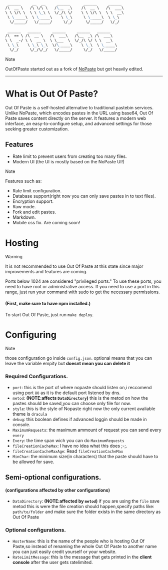 ```markdown
 ______     __  __     ______      ______     ______ 
/\  __ \   /\ \/\ \   /\__  _\    /\  __ \   /\  ___\
\ \ \/\ \  \ \ \_\ \  \/_/\ \/    \ \ \/\ \  \ \  __\
 \ \_____\  \ \_____\    \ \_\     \ \_____\  \ \_\  
  \/_____/   \/_____/     \/_/      \/_____/   \/_/  
                                                     
 ______   ______     ______     ______   ______      
/\  == \ /\  __ \   /\  ___\   /\__  _\ /\  ___\     
\ \  _-/ \ \  __ \  \ \___  \  \/_/\ \/ \ \  __\     
 \ \_\    \ \_\ \_\  \/\_____\    \ \_\  \ \_____\   
  \/_/     \/_/\/_/   \/_____/     \/_/   \/_____/
```

> [!NOTE]  
> OutOfPaste started out as a fork of [NoPaste](<https://github.com/bokub/nopaste>) but got heavily edited.

____

# What is Out Of Paste?
Out Of Paste is a self-hosted alternative to traditional pastebin services. Unlike NoPaste, which encodes pastes in the URL using base64, Out Of Paste saves content directly on the server. It features a modern web interface, an easy-to-configure setup, and advanced settings for those seeking greater customization.

## Features
- Rate limit to prevent users from creating too many files.
- Modern UI (the UI is mostly based on the NoPaste UI!)
> [!NOTE]  
> Features such as:
> - Rate limit configuration.
> - Database support(right now you can only save pastes in to text files).
> - Encryption support.
> - Raw mode.
> - Fork and edit pastes.
> - Markdown.
> - Mobile css fix.
>   Are coming soon!

# Hosting
> [!WARNING]  
> It is not recommended to use Out Of Paste at this state since major improvements and features are coming.
> 
> Ports below 1024 are considered "privileged ports." To use these ports, you need to have root or administrative access. If you need to use a port in this range, just run your command with sudo to get the necessary permissions.

#### (First, make sure to have npm installed.)
To start Out Of Paste, just run `make deploy`.

# Configuring

> [!NOTE]  
> those configuration go inside `config.json`.
> optional means that you can leave the variable empity but **doesnt mean you can delete it**

### Required Configurations.
- `port`: this is the port of where nopaste should listen on,i reccomend using port `80` as it is the default port listened by dns.
- `metod`: **(NOTE:affects `DataDirectory`)** this is the metod on how the pastes should be saved,you can choose only file for now.
- `style`: this is the style of Nopaste right now the only current avaliable theme is `dracula`
- `debug`: this boolean defines if advanced loggin should be made in console.
- `MaximumRequests`: the maximum ammount of request you can send every `every`
- `Every`: the time span wich you can do `MaximumRequests`
- `fileCreationCacheMax`: I have no idea what this does ;-;.
- `fileCreationCacheMaxAge`: Read `fileCreationCacheMax`
- `MinChar`: the minimum size(in characters) that the paste should have to be allowed for save.

## Semi-optional configurations.
#### **(configurations affected by other configurations)**
- `DataDirectory`: **(NOTE:affected by `metod`)** if you are using the `file` save metod this is were the file creation should happen,specify paths like: `path/to/folder` and make sure the folder exists in the same directory as Out Of Paste
### Optional configurations.
- `HosterName`: this is the name of the people who is hosting Out Of Paste,so instead of renaming the whole Out Of Paste to another name you can just easily credit yourself or your website.
- `RateLimitMessage`: this is the message that gets printed in the **client console** after the user gets ratelimited.
